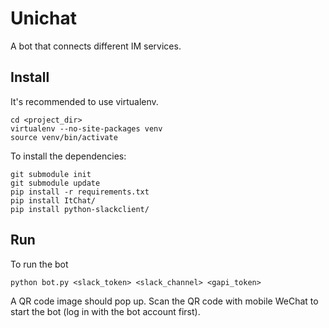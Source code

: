# Unichat

A bot that connects different IM services.

## Install

It's recommended to use virtualenv.

```
cd <project_dir>
virtualenv --no-site-packages venv
source venv/bin/activate
```

To install the dependencies:

```
git submodule init
git submodule update
pip install -r requirements.txt
pip install ItChat/
pip install python-slackclient/
```

## Run

To run the bot

```
python bot.py <slack_token> <slack_channel> <gapi_token>
```

A QR code image should pop up. Scan the QR code with mobile WeChat to start the
bot (log in with the bot account first).
